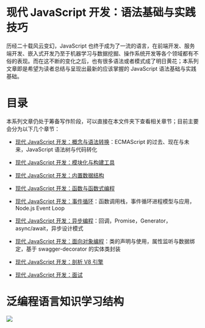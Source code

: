 # 现代 JavaScript 开发：语法基础与实践技巧

历经二十载风云变幻，JavaScript 也终于成为了一流的语言，在前端开发、服务端开发、嵌入式开发乃至于机器学习与数据挖掘、操作系统开发等各个领域都有不俗的表现。而在这不断的变化之后，也有很多语法或者模式成了明日黄花；本系列文章即是希望为读者总结与呈现出最新的应该掌握的 JavaScript 语法基础与实践基础。

# 目录
本系列文章仍处于筹备写作阶段，可以直接在本文件夹下查看相关章节；目前主要会分为以下几个章节：

- [现代 JavaScript 开发：概念与语法转换]()：ECMAScript 的过去、现在与未来，JavaScript 语法树与代码转化

- [现代 JavaScript 开发：模块化与构建工具]()

- [现代 JavaScript 开发：内置数据结构]()

- [现代 JavaScript 开发：函数与函数式编程]()

- [现代 JavaScript 开发：事件循环]()：函数调用栈，事件循环进程模型与应用，Node.js Event Loop

- [现代 JavaScript 开发：异步编程]()：回调，Promise，Generator，async/await，异步设计模式

- [现代 JavaScript 开发：面向对象编程]()：类的声明与使用，属性监听与数据绑定，基于 swagger-decorator 的实体类封装

- [现代 JavaScript 开发：剖析 V8 引擎]()

- [现代 JavaScript 开发：面试]()




# 泛编程语言知识学习结构

![](https://coding.net/u/hoteam/p/Cache/git/raw/master/2017/3/2/llllllllll.png)
